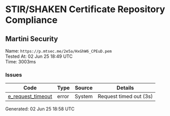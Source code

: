 # STIR/SHAKEN Certificate Repository Compliance

## Martini Security

Name: `https://p.mtsec.me/2e5a/HxGhW6_CPEuD.pem`\
Tested At: 02 Jun 25 18:49 UTC\
Time: 3003ms

### Issues

| Code | Type | Source | Details |
|------|------|--------|---------|
| [e_request_timeout](../../ISSUES/e_request_timeout/README.md) | error | System | Request timed out (3s) |

Generated: 02 Jun 25 18:58 UTC